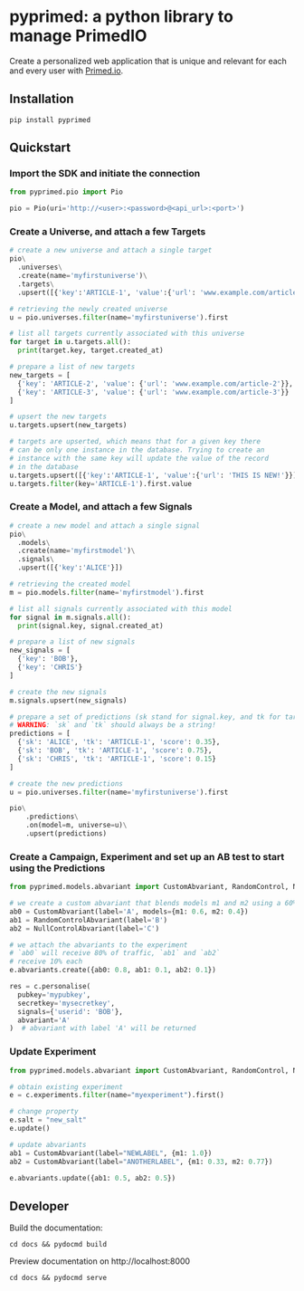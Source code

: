 # pyprimed: a python library to manage PrimedIO

Create a personalized web application that is unique and relevant for each and every user with [Primed.io](https://www.primed.io/).

## Installation
```
pip install pyprimed
```

## Quickstart
### Import the SDK and initiate the connection
```python
from pyprimed.pio import Pio

pio = Pio(uri='http://<user>:<password>@<api_url>:<port>')
```

### Create a Universe, and attach a few Targets
```python
# create a new universe and attach a single target
pio\
  .universes\
  .create(name='myfirstuniverse')\
  .targets\
  .upsert([{'key':'ARTICLE-1', 'value':{'url': 'www.example.com/article-1'}}])

# retrieving the newly created universe
u = pio.universes.filter(name='myfirstuniverse').first

# list all targets currently associated with this universe
for target in u.targets.all():
  print(target.key, target.created_at)

# prepare a list of new targets
new_targets = [
  {'key': 'ARTICLE-2', 'value': {'url': 'www.example.com/article-2'}}, 
  {'key': 'ARTICLE-3', 'value': {'url': 'www.example.com/article-3'}}
]

# upsert the new targets
u.targets.upsert(new_targets)

# targets are upserted, which means that for a given key there
# can be only one instance in the database. Trying to create an
# instance with the same key will update the value of the record
# in the database
u.targets.upsert([{'key':'ARTICLE-1', 'value':{'url': 'THIS IS NEW!'}}])
u.targets.filter(key='ARTICLE-1').first.value 
```

### Create a Model, and attach a few Signals
```python
# create a new model and attach a single signal
pio\
  .models\
  .create(name='myfirstmodel')\
  .signals\
  .upsert([{'key':'ALICE'}])

# retrieving the created model
m = pio.models.filter(name='myfirstmodel').first

# list all signals currently associated with this model
for signal in m.signals.all():
  print(signal.key, signal.created_at)

# prepare a list of new signals
new_signals = [
  {'key': 'BOB'}, 
  {'key': 'CHRIS'}
]

# create the new signals
m.signals.upsert(new_signals)

# prepare a set of predictions (sk stand for signal.key, and tk for target.key)
# WARNING: `sk` and `tk` should always be a string!
predictions = [
  {'sk': 'ALICE', 'tk': 'ARTICLE-1', 'score': 0.35},
  {'sk': 'BOB', 'tk': 'ARTICLE-1', 'score': 0.75}, 
  {'sk': 'CHRIS', 'tk': 'ARTICLE-1', 'score': 0.15}
]

# create the new predictions 
u = pio.universes.filter(name='myfirstuniverse').first

pio\
    .predictions\
    .on(model=m, universe=u)\
    .upsert(predictions)
```

### Create a Campaign, Experiment and set up an AB test to start using the Predictions
```python
from pyprimed.models.abvariant import CustomAbvariant, RandomControl, NullControl

# we create a custom abvariant that blends models m1 and m2 using a 60%/40% weight ratio
ab0 = CustomAbvariant(label='A', models={m1: 0.6, m2: 0.4})
ab1 = RandomControlAbvariant(label='B')
ab2 = NullControlAbvariant(label='C')

# we attach the abvariants to the experiment
# `ab0` will receive 80% of traffic, `ab1` and `ab2`
# receive 10% each
e.abvariants.create({ab0: 0.8, ab1: 0.1, ab2: 0.1})

res = c.personalise(
  pubkey='mypubkey',
  secretkey='mysecretkey',
  signals={'userid': 'BOB'},
  abvariant='A'
)  # abvariant with label 'A' will be returned
```

### Update Experiment
```python
from pyprimed.models.abvariant import CustomAbvariant, RandomControl, NullControl

# obtain existing experiment
e = c.experiments.filter(name="myexperiment").first()

# change property
e.salt = "new_salt"
e.update()

# update abvariants
ab1 = CustomAbvariant(label="NEWLABEL", {m1: 1.0})
ab2 = CustomAbvariant(label="ANOTHERLABEL", {m1: 0.33, m2: 0.77})

e.abvariants.update({ab1: 0.5, ab2: 0.5})
```

## Developer
Build the documentation:
```
cd docs && pydocmd build
```

Preview documentation on http://localhost:8000
```
cd docs && pydocmd serve
```